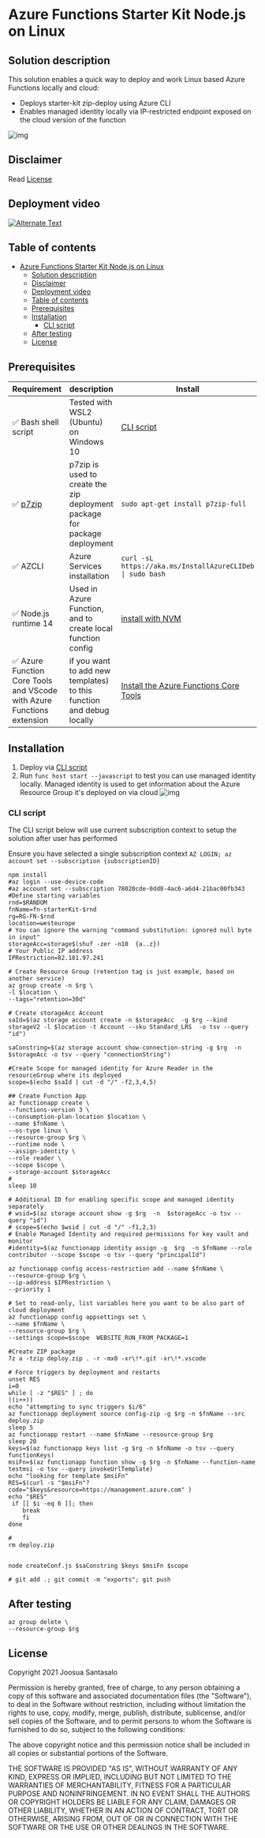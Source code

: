 # Azure Functions Starter Kit Node.js on Linux 

## Solution description
This solution enables a quick way to deploy and work Linux based Azure Functions locally and cloud:
- Deploys starter-kit zip-deploy using Azure CLI
- Enables managed identity locally via IP-restricted endpoint exposed on the cloud version of the function

![img](https://securecloud188323504.files.wordpress.com/2021/09/image-47.png)

## Disclaimer
Read [License](#license)


## Deployment video

<a href="https://videopress.com/embed/0Wn0owI2" title="Link Title"><img src="https://securecloud188323504.files.wordpress.com/2021/09/image-49.png?w=1024" alt="Alternate Text" /></a>


## Table of contents
- [Azure Functions Starter Kit Node.js on Linux](#azure-functions-starter-kit-nodejs-on-linux)
  - [Solution description](#solution-description)
  - [Disclaimer](#disclaimer)
  - [Deployment video](#deployment-video)
  - [Table of contents](#table-of-contents)
  - [Prerequisites](#prerequisites)
  - [Installation](#installation)
    - [CLI script](#cli-script)
  - [After testing](#after-testing)
  - [License](#license)


## Prerequisites 

Requirement | description | Install
-|-|-
✅ Bash shell script | Tested with WSL2 (Ubuntu) on Windows 10 | [CLI script](#cli-script)
✅ [p7zip](https://www.7-zip.org/) | p7zip is  used to create the zip deployment package for package deployment | ``sudo apt-get install p7zip-full`` 
✅ AZCLI | Azure Services installation |``curl -sL https://aka.ms/InstallAzureCLIDeb \| sudo bash``
✅ Node.js runtime 14 | Used in Azure Function, and to create local function config |[install with NVM](https://github.com/nvm-sh/nvm#install--update-script)
✅ Azure Function Core Tools and VScode with Azure Functions extension  | if you want to add new templates) to this function and debug locally |[Install the Azure Functions Core Tools](https://docs.microsoft.com/en-us/azure/azure-functions/functions-run-local?tabs=v3%2Clinux%2Ccsharp%2Cportal%2Cbash%2Ckeda#v2)



## Installation

1. Deploy via [CLI script](#cli-script)
2. Run `` func host start --javascript `` to test you can use managed identity locally. Managed identity is used to get information about the Azure Resource Group it's deployed on via cloud
![img](https://securecloud188323504.files.wordpress.com/2021/09/image-48.png?w=1024)


### CLI script
The CLI script below will use current subscription context to setup the solution after user has performed 

Ensure you have selected a single subscription context
``` AZ LOGIN; az account set --subscription {subscriptionID} ``` 
```shell
npm install
#az login --use-device-code
#az account set --subscription 78020cde-0dd8-4ac6-a6d4-21bac00fb343
#Define starting variables
rnd=$RANDOM
fnName=fn-starterKit-$rnd
rg=RG-FN-$rnd
location=westeurope
# You can ignore the warning "command substitution: ignored null byte in input"
storageAcc=storage$(shuf -zer -n10  {a..z})
# Your Public IP address
IPRestriction=82.181.97.241

# Create Resource Group (retention tag is just example, based on another service)
az group create -n $rg \
-l $location \
--tags="retention=30d"

# Create storageAcc Account 
saId=$(az storage account create -n $storageAcc  -g $rg --kind storageV2 -l $location -t Account --sku Standard_LRS  -o tsv --query "id")

saConstring=$(az storage account show-connection-string -g $rg  -n  $storageAcc -o tsv --query "connectionString")

#Create Scope for managed identity for Azure Reader in the resourceGroup where its deployed
scope=$(echo $saId | cut -d "/" -f2,3,4,5)

## Create Function App
az functionapp create \
--functions-version 3 \
--consumption-plan-location $location \
--name $fnName \
--os-type linux \
--resource-group $rg \
--runtime node \
--assign-identity \
--role reader \
--scope $scope \
--storage-account $storageAcc
#
sleep 10

# Additional ID for enabling specific scope and managed identity separately 
# wsid=$(az storage account show -g $rg  -n  $storageAcc -o tsv --query "id")
# scope=$(echo $wsid | cut -d "/" -f1,2,3)
# Enable Managed Identity and required permissions for key vault and monitor
#identity=$(az functionapp identity assign -g  $rg  -n $fnName --role contributor --scope $scope -o tsv --query "principalId")

az functionapp config access-restriction add --name $fnName \
--resource-group $rg \
--ip-address $IPRestriction \
--priority 1

# Set to read-only, list variables here you want to be also part of cloud deployment
az functionapp config appsettings set \
--name $fnName \
--resource-group $rg \
--settings scope=$scope  WEBSITE_RUN_FROM_PACKAGE=1 

#Create ZIP package 
7z a -tzip deploy.zip . -r -mx0 -xr\!*.git -xr\!*.vscode 

# Force triggers by deployment and restarts
unset RES
i=0
while [ -z "$RES" ] ; do
((i++))
echo "attempting to sync triggers $i/6"
az functionapp deployment source config-zip -g $rg -n $fnName --src deploy.zip
sleep 5
az functionapp restart --name $fnName --resource-group $rg 
sleep 20
keys=$(az functionapp keys list -g $rg -n $fnName -o tsv --query functionKeys) 
msiFn=$(az functionapp function show -g $rg -n $fnName --function-name testmsi -o tsv --query invokeUrlTemplate)
echo "looking for template $msiFn"
RES=$(curl -s "$msiFn"?code="$keys&resource=https://management.azure.com" )
echo "$RES"
 if [[ $i -eq 6 ]]; then
    break  
    fi
done

#
rm deploy.zip


node createConf.js $saConstring $keys $msiFn $scope

# git add .; git commit -m "exports"; git push

```
## After testing
```
az group delete \
--resource-group $rg 
```


## License
Copyright 2021 Joosua Santasalo

Permission is hereby granted, free of charge, to any person obtaining a copy of this software and associated documentation files (the "Software"), to deal in the Software without restriction, including without limitation the rights to use, copy, modify, merge, publish, distribute, sublicense, and/or sell copies of the Software, and to permit persons to whom the Software is furnished to do so, subject to the following conditions:

The above copyright notice and this permission notice shall be included in all copies or substantial portions of the Software.

THE SOFTWARE IS PROVIDED "AS IS", WITHOUT WARRANTY OF ANY KIND, EXPRESS OR IMPLIED, INCLUDING BUT NOT LIMITED TO THE WARRANTIES OF MERCHANTABILITY, FITNESS FOR A PARTICULAR PURPOSE AND NONINFRINGEMENT. IN NO EVENT SHALL THE AUTHORS OR COPYRIGHT HOLDERS BE LIABLE FOR ANY CLAIM, DAMAGES OR OTHER LIABILITY, WHETHER IN AN ACTION OF CONTRACT, TORT OR OTHERWISE, ARISING FROM, OUT OF OR IN CONNECTION WITH THE SOFTWARE OR THE USE OR OTHER DEALINGS IN THE SOFTWARE.
